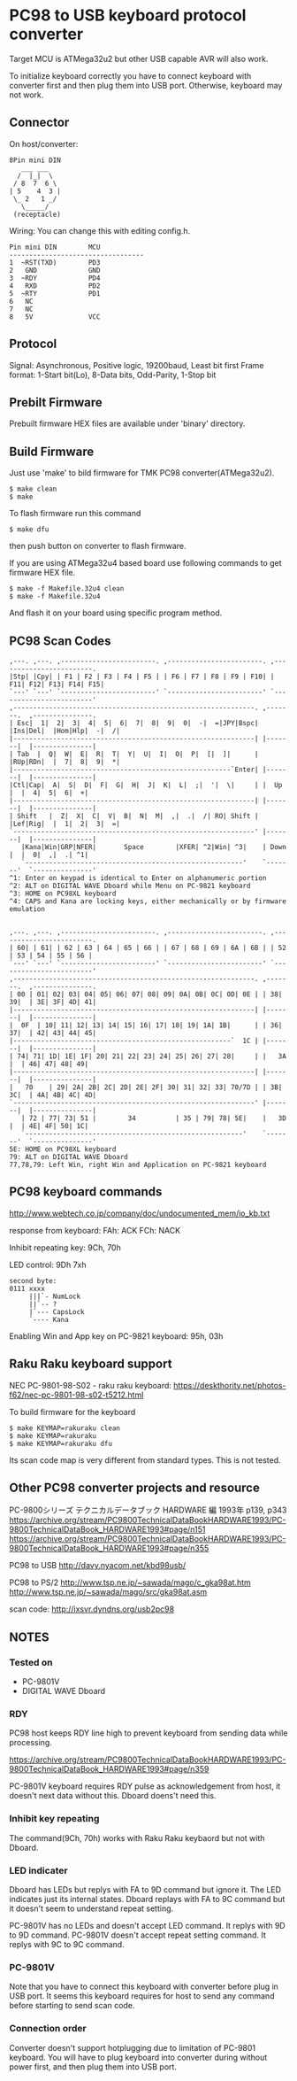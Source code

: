 PC98 to USB keyboard protocol converter
=======================================
Target MCU is ATMega32u2 but other USB capable AVR will also work.

To initialize keyboard correctly you have to connect keyboard with converter first and then plug them into USB port.
Otherwise, keyboard may not work.


Connector
---------
On host/converter:

    8Pin mini DIN
       ___ ___
      /  |_|  \
     / 8  7  6 \
    | 5    4  3 |
     \_ 2   1 _/
       \_____/
     (receptacle)


Wiring: You can change this with editing config.h.

    Pin mini DIN        MCU
    ----------------------------------
    1  ~RST(TXD)        PD3
    2   GND             GND
    3  ~RDY             PD4
    4   RXD             PD2
    5  ~RTY             PD1
    6   NC
    7   NC
    8   5V              VCC




Protocol
--------
Signal: Asynchronous, Positive logic, 19200baud, Least bit first
Frame format: 1-Start bit(Lo), 8-Data bits, Odd-Parity, 1-Stop bit



Prebilt Firmware
----------------
Prebuilt firmware HEX files are available under 'binary' directory.



Build Firmware
--------------
Just use 'make' to bild firmware for TMK PC98 converter(ATMega32u2).

    $ make clean
    $ make

To flash firmware run this command

    $ make dfu

then push button on converter to flash firmware.

If you are using ATMega32u4 based board use following commands to get firmware HEX file.

    $ make -f Makefile.32u4 clean
    $ make -f Makefile.32u4

And flash it on your board using specific program method.



PC98 Scan Codes
---------------
    ,---. ,---. ,------------------------. ,------------------------. ,------------------------.
    |Stp| |Cpy| | F1 | F2 | F3 | F4 | F5 | | F6 | F7 | F8 | F9 | F10| | F11| F12| F13| F14| F15|
    `---' `---' `------------------------' `------------------------' `------------------------'
    ,-------------------------------------------------------------. ,-------.  ,---------------.
    | Esc|  1|  2|  3|  4|  5|  6|  7|  8|  9|  0|  -|  =|JPY|Bspc| |Ins|Del|  |Hom|Hlp|  -|  /|
    |-------------------------------------------------------------| |-------|  |---------------|
    | Tab  |  Q|  W|  E|  R|  T|  Y|  U|  I|  O|  P|  [|  ]|      | |RUp|RDn|  |  7|  8|  9|  *|
    |-------------------------------------------------------`Enter| |-------|  |---------------|
    |Ctl|Cap|  A|  S|  D|  F|  G|  H|  J|  K|  L|  ;|  '|  \|     | |  Up   |  |  4|  5|  6|  +|
    |-------------------------------------------------------------| |-------|  |---------------|
    | Shift   |  Z|  X|  C|  V|  B|  N|  M|  ,|  .|  /| RO| Shift | |Lef|Rig|  |  1|  2|  3|  =|
    `-------------------------------------------------------------' |-------|  |---------------|
       |Kana|Win|GRP|NFER|       Space        |XFER| ^2|Win| ^3|    | Down  |  |  0|  ,|  .| ^1|
       `-------------------------------------------------------'    `-------'  `---------------'
    ^1: Enter on keypad is identical to Enter on alphanumeric portion
    ^2: ALT on DIGITAL WAVE Dboard while Menu on PC-9821 keyboard
    ^3: HOME on PC98XL keyboard
    ^4: CAPS and Kana are locking keys, either mechanically or by firmware emulation


    ,---. ,---. ,------------------------. ,------------------------. ,------------------------.
    | 60| | 61| | 62 | 63 | 64 | 65 | 66 | | 67 | 68 | 69 | 6A | 6B | | 52 | 53 | 54 | 55 | 56 |
    `---' `---' `------------------------' `------------------------' `------------------------'
    ,-------------------------------------------------------------. ,-------.  ,---------------.
    | 00 | 01| 02| 03| 04| 05| 06| 07| 08| 09| 0A| 0B| 0C| 0D| 0E | | 38| 39|  | 3E| 3F| 4D| 41|
    |-------------------------------------------------------------| |-------|  |---------------|
    |  0F  | 10| 11| 12| 13| 14| 15| 16| 17| 18| 19| 1A| 1B|      | | 36| 37|  | 42| 43| 44| 45|
    |-------------------------------------------------------`  1C | |-------|  |---------------|
    | 74| 71| 1D| 1E| 1F| 20| 21| 22| 23| 24| 25| 26| 27| 28|     | |   3A  |  | 46| 47| 48| 49|
    |-------------------------------------------------------------| |-------|  |---------------|
    |   70    | 29| 2A| 2B| 2C| 2D| 2E| 2F| 30| 31| 32| 33| 70/7D | | 3B| 3C|  | 4A| 4B| 4C| 4D|
    `-------------------------------------------------------------' |-------|  |---------------|
       | 72 | 77| 73| 51 |        34          | 35 | 79| 78| 5E|    |   3D  |  | 4E| 4F| 50| 1C|
       `-------------------------------------------------------'    `-------'  `---------------'
    5E: HOME on PC98XL keyboard
    79: ALT on DIGITAL WAVE Dboard
    77,78,79: Left Win, right Win and Application on PC-9821 keyboard



PC98 keyboard commands
----------------------
http://www.webtech.co.jp/company/doc/undocumented_mem/io_kb.txt

response from keyboard:
    FAh: ACK
    FCh: NACK

Inhibit repeating key:
    9Ch, 70h

LED control:
    9Dh 7xh

    second byte:
    0111 xxxx
         |||`- NumLock
         ||`-- ?
         |`--- CapsLock
         `---- Kana

Enabling Win and App key on PC-9821 keyboard:
    95h, 03h



Raku Raku keyboard support
--------------------------
NEC PC-9801-98-S02 - raku raku keyboard:
https://deskthority.net/photos-f62/nec-pc-9801-98-s02-t5212.html

To build firmware for the keyboard

    $ make KEYMAP=rakuraku clean
    $ make KEYMAP=rakuraku
    $ make KEYMAP=rakuraku dfu

Its scan code map is very different from standard types. This is not tested.



Other PC98 converter projects and resource
------------------------------------------
PC-9800シリーズ テクニカルデータブック HARDWARE 編 1993年 p139, p343
https://archive.org/stream/PC9800TechnicalDataBookHARDWARE1993/PC-9800TechnicalDataBook_HARDWARE1993#page/n151
https://archive.org/stream/PC9800TechnicalDataBookHARDWARE1993/PC-9800TechnicalDataBook_HARDWARE1993#page/n355

PC98 to USB
http://davy.nyacom.net/kbd98usb/

PC98 to PS/2
http://www.tsp.ne.jp/~sawada/mago/c_gka98at.htm
http://www.tsp.ne.jp/~sawada/mago/src/gka98at.asm

scan code:
http://ixsvr.dyndns.org/usb2pc98



NOTES
-----
### Tested on
- PC-9801V
- DIGITAL WAVE Dboard


### RDY
PC98 host keeps RDY line high to prevent keyboard from sending data while processing.

https://archive.org/stream/PC9800TechnicalDataBookHARDWARE1993/PC-9800TechnicalDataBook_HARDWARE1993#page/n359

PC-9801V keyboard requires RDY pulse as acknowledgement from host, it doesn't next data without this. Dboard doens't need this.


### Inhibit key repeating
The command(9Ch, 70h) works with Raku Raku keybaord but not with Dboard.

### LED indicater
Dboard has LEDs but replys with FA to 9D command but ignore it. The LED indicates just its internal states. Dboard replays with FA to 9C command but it doesn't seem to understand repeat setting.

PC-9801V has no LEDs and doesn't accept LED command. It replys with 9D to 9D command. PC-9801V doesn't accept repeat setting command. It replys with 9C to 9C command.


### PC-9801V
Note that you have to connect this keyboard with converter before plug in USB port. It seems this keyboard requires for host to send any command before starting to send scan code.


### Connection order
Converter doesn't support hotplugging due to limitation of PC-9801 keyboard.
You will have to plug keyboard into converter during without power first, and then plug them into USB port.
